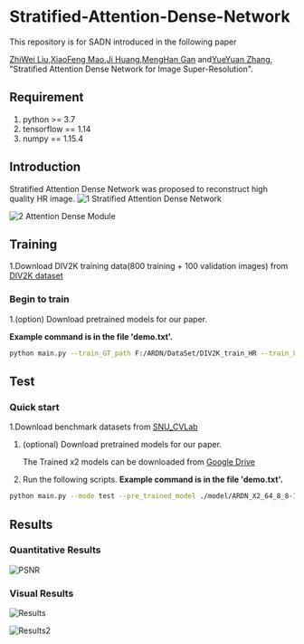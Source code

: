 # Stratified-Attention-Dense-Network
This repository is for SADN introduced in the following paper

[ZhiWei Liu](zwliu1982@hotmail.com),[XiaoFeng Mao](m1013272487@163.com),[Ji Huang](timesok@qq.com),[MengHan Gan](1241668480@qq.com) and[YueYuan Zhang](zyyaney1981@hotmail.com), "Stratified Attention Dense Network for Image Super-Resolution".

## Requirement
1. python >= 3.7
2. tensorflow == 1.14
3. numpy == 1.15.4


## Introduction
Stratified Attention Dense Network was proposed to reconstruct high quality HR image.
![1](https://user-images.githubusercontent.com/58931124/119915189-8f967780-bf94-11eb-814e-204c0a439982.png)
Stratified Attention Dense Network

![2](https://user-images.githubusercontent.com/58931124/119935301-de0a3d00-bfb9-11eb-99dc-a5480ad4c468.png)
Attention Dense Module

## Training
1.Download DIV2K training data(800 training + 100 validation images) from  [DIV2K dataset](https://data.vision.ee.ethz.ch/cvl/DIV2K/)

### Begin to train
1.(option) Download pretrained models for our paper.

**Example command is in the file 'demo.txt'.**
```bash
python main.py --train_GT_path F:/ARDN/DataSet/DIV2K_train_HR --train_LR_path F:/ARDN/DataSet/DIV2K_train_LR_bicubic/X2/ --test_GT_path F:/ARDN/DataSet/benchmark/Set5/HR/ --test_LR_path F:/ARDN/DataSet/benchmark/Set5/LR_bicubic/X2/ --test_with_train True --scale 2 --log_freq 1 --model_save_freq 10000 --max_step 10000 --n_ARDG 12 --n_ARDB 12 
```
## Test

### Quick start
1.Download benchmark datasets from [SNU_CVLab](https://cv.snu.ac.kr/research/EDSR/benchmark.tar)

1. (optional) Download pretrained models for our paper.

    The Trained x2 models can be downloaded from [Google Drive]()
2. Run the following scripts.
**Example command is in the file 'demo.txt'.**
```bash
python main.py --mode test --pre_trained_model ./model/ARDN_X2_64_8_8-1000000 --test_GT_path F:/ARDN/DataSet/benchmark/Urban100/HR/ --test_LR_path F:/ARDN/DataSet/benchmark/Urban100/LR_bicubic/X2/ --scale 2 --save_test_result False --test_set Urban100+ --self_ensemble True --chop_forward True
```
## Results
### Quantitative Results
![PSNR](https://user-images.githubusercontent.com/58931124/119939082-e1a0c280-bfbf-11eb-9d3b-1948aa214a6b.png)

### Visual Results
![Results](https://user-images.githubusercontent.com/58931124/119939362-5247df00-bfc0-11eb-8117-7f69fb28e01d.png)

![Results2](https://user-images.githubusercontent.com/58931124/119939818-fb8ed500-bfc0-11eb-89d4-0fce21b66d62.png)


